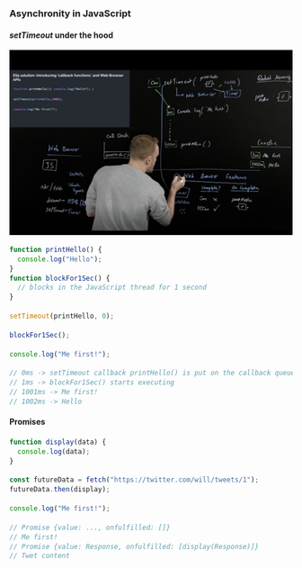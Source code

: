 ### Asynchronity in JavaScript

#### _setTimeout_ under the hood

![setTimeout](./images/setTimeout.png)

```javascript
function printHello() {
  console.log("Hello");
}
function blockFor1Sec() {
  // blocks in the JavaScript thread for 1 second
}

setTimeout(printHello, 0);

blockFor1Sec();

console.log("Me first!");

// 0ms -> setTimeout callback printHello() is put on the callback queue
// 1ms -> blockFor1Sec() starts executing
// 1001ms -> Me first!
// 1002ms -> Hello
```

#### Promises

```javascript
function display(data) {
  console.log(data);
}

const futureData = fetch("https://twitter.com/will/tweets/1");
futureData.then(display);

console.log("Me first!");

// Promise {value: ..., onfulfilled: []}
// Me first!
// Promise {value: Response, onfulfilled: [display(Response)]}
// Twet content
```
